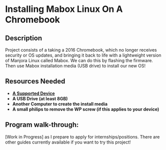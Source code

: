<h1>Installing Mabox Linux On A Chromebook</h1>

<h2>Description</h2>
Project consists of a taking a 2016 Chromebook, which no longer receives security or OS updates, and bringing it back to life with a lightweight version of Manjora Linux called Mabox. We can do this by flashing the firmware. Then use Mabox installation media (USB drive) to install our new OS!
<br />


<h2>Resources Needed</h2>

- <b>[A Supported Device](https://docs.chrultrabook.com/docs/firmware/supported-devices.html)</b> 
- <b>A USB Drive (at least 8GB)</b>
- <b>Another Computer to create the install media</b>
- <b>A small philips to remove the WP screw (if this applies to your device)</b>

<h2>Program walk-through:</h2>

[Work in Progress] as I prepare to apply for internships/positions. There are other guides currently available if you want to try this project!

<!--
 ```diff
- text in red
+ text in green
! text in orange
# text in gray
@@ text in purple (and bold)@@
```
--!>
